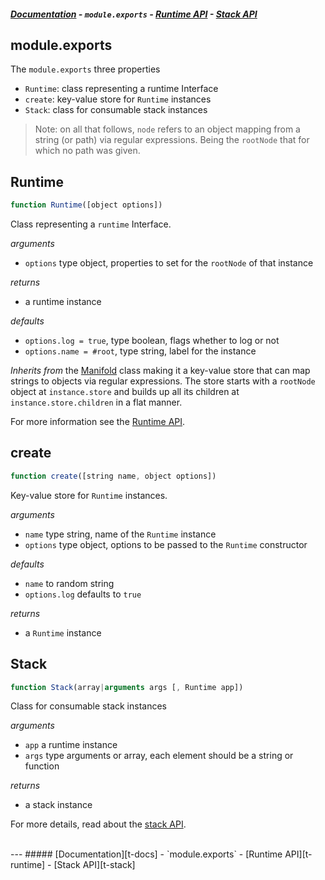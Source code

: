 ##### [Documentation][t-docs] - `module.exports` - [Runtime API][t-runtime] - [Stack API][t-stack]

## module.exports

The `module.exports` three properties

- `Runtime`: class representing a runtime Interface
- `create`: key-value store for `Runtime` instances
- `Stack`: class for consumable stack instances

> Note: on all that follows, `node` refers to an object mapping from a  string (or path) via regular expressions. Being the `rootNode` that for which no path was given.

## Runtime

```js
function Runtime([object options])
```

Class representing a `runtime` Interface.

_arguments_
 - `options` type object, properties to set for the `rootNode` of that instance

_returns_
 - a runtime instance

_defaults_
- `options.log = true`, type boolean, flags whether to log or not
- `options.name = #root`, type string, label for the instance

_Inherits from_ the [Manifold][x-manifold] class making it a key-value store that can map strings to objects via regular expressions. The store starts with a `rootNode` object at `instance.store` and builds up all its children at `instance.store.children` in a flat manner.

For more information see the [Runtime API](./runtime.md).

## create
```js
function create([string name, object options])
```

Key-value store for `Runtime` instances.

_arguments_
- `name` type string, name of the `Runtime` instance
- `options` type object, options to be passed to the `Runtime` constructor

_defaults_
 - `name` to random string
 - `options.log` defaults to `true`

_returns_
 - a `Runtime` instance

## Stack
```js
function Stack(array|arguments args [, Runtime app])
```
Class for consumable stack instances

_arguments_
- `app` a runtime instance
- `args` type arguments or array, each element should be a string or function

_returns_
- a stack instance

For more details, read about the [stack API][t-stack].

<br>
---
##### [Documentation][t-docs] - `module.exports` - [Runtime API][t-runtime] - [Stack API][t-stack]

<!--
  x-: is for just a link
  t-: is for doc's toc
-->

[t-docs]: ./readme.md
[t-stack]: ./stack.md
[t-module]: ./module.md
[t-runtime]: ./runtime.md

[x-manifold]: http://github.com/stringparser/manifold
[t-runtime-set]: ./runtime.md#runtimeset
[t-runtime-get]: ./runtime.md#runtimeget
[t-runtime-parse]: ./runtime.md#runtimeparse
[t-runtime-stack]: ./runtime.md#runtimestack
